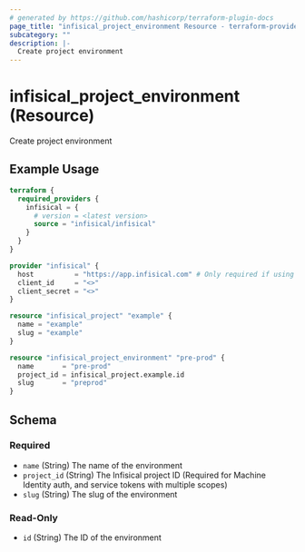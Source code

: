 ```yaml
---
# generated by https://github.com/hashicorp/terraform-plugin-docs
page_title: "infisical_project_environment Resource - terraform-provider-infisical"
subcategory: ""
description: |-
  Create project environment
---
```


# infisical_project_environment (Resource)

Create project environment

## Example Usage

```terraform
terraform {
  required_providers {
    infisical = {
      # version = <latest version>
      source = "infisical/infisical"
    }
  }
}

provider "infisical" {
  host          = "https://app.infisical.com" # Only required if using self hosted instance of Infisical, default is https://app.infisical.com
  client_id     = "<>"
  client_secret = "<>"
}

resource "infisical_project" "example" {
  name = "example"
  slug = "example"
}

resource "infisical_project_environment" "pre-prod" {
  name       = "pre-prod"
  project_id = infisical_project.example.id
  slug       = "preprod"
}
```

<!-- schema generated by tfplugindocs -->
## Schema

### Required

- `name` (String) The name of the environment
- `project_id` (String) The Infisical project ID (Required for Machine Identity auth, and service tokens with multiple scopes)
- `slug` (String) The slug of the environment

### Read-Only

- `id` (String) The ID of the environment
